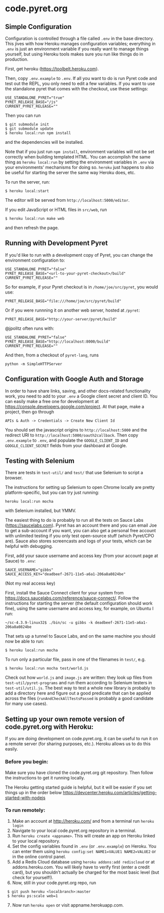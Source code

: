 
# code.pyret.org

## Simple Configuration

Configuration is controlled through a file called `.env` in the base
directory.  This jives with how Heroku manages configuration variables;
everything in `.env` is just an environment variable if you really want to
manage things yourself, but using Heroku tools makes sure you run like things
do in production.

First, get heroku (https://toolbelt.heroku.com).

Then, copy `.env.example` to `.env`.  If all you want to do is run Pyret code
and test out the REPL, you only need to edit a few variables.  If you want to
use the standalone pyret that comes with the checkout, use these settings:

```
USE_STANDALONE_PYRET="true"
PYRET_RELEASE_BASE="/js"
CURRENT_PYRET_RELEASE=""
```

Then you can run

```
$ git submodule init
$ git submodule update
$ heroku local:run npm install
```

and the dependencies will be installed.

Note that if you just run `npm install`, environment variables will not be set
correctly when building templated HTML.  You can accomplish the same thing as
`heroku local:run` by setting the environment variables in `.env` via your
environments' mechanisms for doing so.  `heroku` just happens to also be
useful for starting the server the same way Heroku does, etc.

To run the server, run:

```
$ heroku local:start
```

The editor will be served from `http://localhost:5000/editor`.

If you edit JavaScript or HTML files in `src/web`, run

```
$ heroku local:run make web
```

and then refresh the page.

## Running with Development Pyret

If you'd like to run with a development copy of Pyret, you can change the
environment configuration to:

```
USE_STANDALONE_PYRET="false"
PYRET_RELEASE_BASE="<url-to-your-pyret-checkout>/build"
CURRENT_PYRET_RELEASE=""
```

So for example, if your Pyret checkout is in `/home/joe/src/pyret`, you would
use:

```
PYRET_RELEASE_BASE="file:///home/joe/src/pyret/build"
```

Or if you were runnning it on another web server, hosted at `/pyret`:

```
PYRET_RELEASE_BASE="http://your-server/pyret/build"
```

@jpolitz often runs with:

```
USE_STANDALONE_PYRET="false"
PYRET_RELEASE_BASE="http://localhost:8000/build"
CURRENT_PYRET_RELEASE=""
```

And then, from a checkout of `pyret-lang`, runs

```
python -m SimpleHTTPServer
```



## Configuration with Google Auth and Storage


In order to have share links, saving, and other docs-related functionality
work, you need to add to your `.env` a Google client secret and client ID.
You can easily make a free one for development at
https://console.developers.google.com/project.  At that page, make a project,
then go through

    APIs & Auth -> Credentials -> Create New Client Id

You should set the javascript origins to `http://localhost:5000` and the
redirect URI to `http://localhost:5000/oauth2callback`.  Then copy
`.env.example` to `.env`, and populate the `GOOGLE_CLIENT_ID` and
`GOOGLE_CLIENT_SECRET` fields from your dashboard at Google.

## Testing with Selenium

There are tests in `test-util/` and `test/` that use Selenium to script a
browser.

The instructions for setting up Selenium to open Chrome locally are pretty
platform-specific, but you can try just running:

```
heroku local:run mocha
```

with Selenium installed, but YMMV.

The easiest thing to do is probably to run all the tests on Sauce Labs
(https://saucelabs.com).  Pyret has an account there and you can email Joe to
get a sub-account if you want, you can also get a personal free account with
unlimited testing if you only test open-source stuff (which Pyret/CPO are).
Sauce also stores screencasts and logs of your tests, which can be helpful
with debugging.

First, add your sauce username and access key (from your account page at
Sauce) to `.env`:

```
SAUCE_USERNAME="gibbs"
SAUCE_ACCESS_KEY="deadbeef-2671-11e5-a6a1-206a8a0824be"
```

(Not my real access key)

First, install the Sauce Connect client for your system from
https://docs.saucelabs.com/reference/sauce-connect/.  Follow the instructions
for starting the server (the default configuration should work fine), using
the same username and access key, for example, on Ubuntu I run:

```
~/sc-4.3.9-linux32$ ./bin/sc -u gibbs -k deadbeef-2671-11e5-a6a1-206a8a0824be
```

That sets up a tunnel to Sauce Labs, and on the same machine you should now be
able to run:

```
$ heroku local:run mocha
```

To run only a particular file, pass in one of the filenames in `test/`, e.g.

```
$ heroku local:run mocha test/world.js
```

Check out how `world.js` and `image.js` are written: they look up files from
`test-util/pyret-programs` and run them according to Selenium testers in
`test-util/util.js`.  The best way to test a whole new library is probably to
add a directory here and figure out a good predicate that can be applied
across the files (`runAndCheckAllTestsPassed` is probably a good candidate for
many use cases).

## Setting up your own remote version of code.pyret.org with Heroku:

If you are doing development on code.pyret.org, it can be useful to run it on a remote server (for sharing purposes, etc.). Heroku allows us to do this easily.

### Before you begin:

Make sure you have cloned the code.pyret.org git repository. Then follow the instructions to get it running locally.

The Heroku getting started guide is helpful, but it will be easier if you set things up in the order below
https://devcenter.heroku.com/articles/getting-started-with-nodejs

### To run remotely:
1. Make an account at http://heroku.com/ and from a terminal run `heroku login`
2. Navigate to your local code.pyret.org repository in a terminal.
3.	Run `heroku create <appname>`. This will create an app on Heroku linked to your local repository.
4.	Set the config variables found in `.env` (or `.env.example`) on Heroku. You can enter them using `heroku config:set NAME1=VALUE1 NAME2=VALUE2` or in the online control panel.
5.	Add a Redis Cloud database using `heroku addons:add rediscloud` or at addons.heroku.com. You will likely have to verify first (enter a credit card), but you shouldn’t actually be charged for the most basic level (but check for yourself!).
6.	Now, still in your code.pyret.org repo, run
```
 $ git push heroku <localbranch>:master
 $ heroku ps:scale web=1
```
7.	Now run `heroku open` or visit appname.herokuapp.com.

